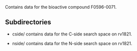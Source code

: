 Contains data for the bioactive compound F0596-0071.

## Subdirectories

- cside/ contains data for the C-side search space on rv1821.

- nside/ contains data for the N-side search space on rv1821.

